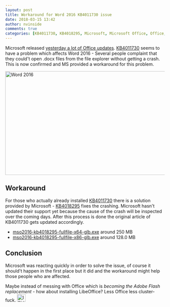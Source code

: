```yaml
---
layout: post
title: Workaround for Word 2016 KB4011730 issue
date: 2018-03-15 13:42
author: nvinside
comments: true
categories: [KB4011730, KB4018295, Microsoft, Microsoft Office, Office, Office patchday]
---
```

Microsoft released <a href="https://chefkochblog.wordpress.com/2018/03/14/office-updates-march-2018-edition/" target="_blank" rel="noopener">yesterday a lot of Office updates</a>. <a href="https://support.microsoft.com/sw-ke/help/4011730/descriptionofthesecurityupdateforword2016march13,2018" target="_blank" rel="noopener">KB4011730</a> seems to have a problem which affects Word 2016 - Several people complaint that they could't open .docx files from the file explorer without getting a crash. This is now confirmed and MS provided a workaround for this problem.

<img class=" size-full wp-image-3820 aligncenter" src="https://chefkochblog.files.wordpress.com/2018/03/word-2016.png" alt="Word 2016" width="650" height="327" />

<!--more-->

<h2>Workaround</h2>

For those who actually already installed <a href="https://social.technet.microsoft.com/Forums/office/en-US/ac34c866-ee49-439e-b650-33c8231ae1ca/kb4011730-breaks-word-2016?forum=Office2016ITPro" target="_blank" rel="noopener">KB4011730</a> there is a solution provided by Microsoft - <a href="https://support.microsoft.com/en-us/help/4018295/march-6-2018-update-for-office-2016-kb4018295" target="_blank" rel="noopener">KB4018295</a> fixes the crashing. Microsoft hasn't updated their support yet because the cause of the crash will be inspected over the coming days. After this process is done the original article of KB4011730 gets updated accordingly.

<ul>
    <li><a href="https://www.microsoft.com/en-us/download/details.aspx?id=56649" target="_blank" rel="noopener">mso2016-kb4018295-fullfile-x64-glb.exe</a> around 250 MB</li>
    <li><a href="https://www.microsoft.com/en-us/download/details.aspx?id=56652" target="_blank" rel="noopener">mso2016-kb4018295-fullfile-x86-glb.exe</a> around 128.0 MB</li>
</ul>

<h2>Conclusion</h2>

Microsoft was reacting quickly in order to solve the issue, of course it should't happen in the first place but it did and the workaround might help those people who are affected.

Maybe instead of messing with Office which is <em>becoming the Adobe Flash replacement</em> - how about installing LibeOffice? Less Office less cluster-fuck. <img class="alignnone size-full wp-image-3536" src="https://chefkochblog.files.wordpress.com/2018/03/leme01z.gif" alt="lEMe01Z" width="27" height="24" />
